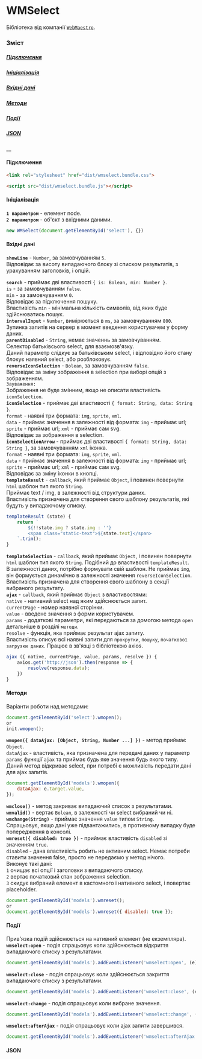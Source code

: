# WMSelect
Бібліотека від компанії [`WebMaestro`](https://webmaestro.com.ua/).
### Зміст
##### [Підключення](#include)
##### [Ініціалізація](#init)
##### [Вхідні дані](#data)
##### [Методи](#methods)
##### [Події](#events)
##### [JSON](#json)
__

#### Підключення <a name="include"></a>
```html
<link rel="stylesheet" href="dist/wmselect.bundle.css">
 ```

```html
<script src="dist/wmselect.bundle.js"></script>
 ```
#### Ініціалізація <a name="init"></a>
**`1 параметром`** - елемент node.  
**`2 параметром`** - об'єкт з вхідними даними.
```js
new WMSelect(document.getElementById('select'), {})
```
#### Вхідні дані <a name="data"></a>
**`showLine`** - `Number`, за замовчуванням `5`.  
Відповідає за висоту випадаючого блоку зі списком результатів, з урахуванням заголовків, і опцій.  
  
**`search`** - приймає дві властивості `{ is: Bolean, min: Number }`.  
`is` - за замовчуванням `false`.  
`min` - за замовчуванням `0`.  
Відповідає за підключення пошуку.  
Властивість `min` - мінімальна кількість символів, від яких буде здійснюватись пошук.  
**`intervalInput`** - `Number`, вимірюється в `ms`, за замовчуванням `800`.  
Зупинка запитів на сервер в момент введення користувачем у форму даних.  
**`parentDisabled`** - `String`, немає значеннь за замовчуванням.  
Селектор батьківсього select, для взаємозв'язку.  
Даний параметр слідкує за батьківським select, і відповідно його стану блокує наявний select, або розблоковує.  
**`reverseIconSelection`** - `Bolean`, за замовчуванням `false`.  
Відповідає за зміну зображення в selection при виборі опцій з зображенням.  
`Зауваження:`  
Зображення не буде змінним, якщо не описати властивість `iconSelection`.  
**`iconSelection`** - приймає дві властивості `{ format: String, data: String }`.  
`format` - наявні три формата: `img`, `sprite`, `xml`.  
`data` - приймає значення в залежності від формата: `img` - приймає url; `sprite` - приймає url; `xml` - приймає сам svg.  
Відповідає за зображення в selection.  
**`iconSelectionArrow`** - приймає дві властивості `{ format: String, data: String }`, за замовчуванням `xml` іконка.  
`format` - наявні три формата: `img`, `sprite`, `xml`.  
`data` - приймає значення в залежності від формата: `img` - приймає url; `sprite` - приймає url; `xml` - приймає сам svg.  
Відповідає за зміну іконки в кнопці.  
**`templateResult`** - `callback`, який приймає `Object`, і повинен повернути `html` шаблон тип якого `String`.  
Приймає text / img, в залежності від структури даних.  
Властивість призначена для створення свого шаблону результатів, які будуть у випадаючому списку.  
```js
templateResult (state) {
    return `
        ${!!state.img ? state.img : ''}
        <span class="static-text">${state.text}</span>
    `.trim();
}
```
**`templateSelection`** - `callback`, який приймає `Object`, і повинен повернути `html` шаблон тип якого `String`. Подібний до властивості `templateResult`.  
В залежності даних, потрібно формувати свій шаблон. Не приймає `img`, він формується динамічно в залежності значення `reverseIconSelection`.  
Властивість призначена для створення свого шаблону в секції вибраного результату.  
**`ajax`** - `callback`, який приймає `Object` з властивостями:  
`native` - нативний select над яким здійснюється запит.  
`currentPage` - номер наявної сторінки.  
`value` - введене значення з форми користувачем.  
`params` - додаткові параметри, які передаються за домогою метода `open` детальніше в розділі `методи`.  
`resolve` - функція, яка приймає результат ajax запиту.  
Властивість описує всі наявні запити для `прокрутки`,  `пошуку`, `початкової загрузки даних`. Працює в зв'язці з бібліотекою axios.  
```js
ajax ({ native, currentPage, value, params, resolve }) {
    axios.get('http://json').then(response => {
        resolve(response.data);
    })
}
```
#### Методи <a name="methods"></a>
Варіанти роботи над методами:
```js
document.getElementById('select').wmopen();
or
init.wmopen();
```
**`wmopen({ dataAjax: [Object, String, Number ...] })`** - метод приймає `Object`.  
`dataAjax` - властивість, яка призначена для передачі даних у параметр `params` функції `ajax` та приймає будь яке значення будь якого типу.  
Даний метод відкриває select, при потребі є можливість передати дані для ajax запитів.  
```js
document.getElementById('models').wmopen({
    dataAjax: e.target.value,
});
```
**`wmclose()`** - метод закриває випадаючий список з результатами.  
**`wmvalid()`** - вертає `Bolean`, в залежності чи select вибраний чи ні.  
**`wmchange(String)`** - приймає значення `value` типом `String`.  
Спрацьовує, якщо дані уже підвантажились, в противному випадку буде попередження в консолі.  
**`wmreset({ disabled: true })`** - приймає властивість `disabled` зі значенням `true`.  
`disabled` - дана властивість робить не активним select. Немає потреби ставити значення false, просто не передаємо у метод нічого.  
Виконує такі дані:  
`1` очищає всі опції і заголовки з випадаючого списку.  
`2` вертає початковий стан зображення selection.  
`3` скидує вибраний елемент в кастомного і нативного select, і повертає placeholder.  
```js
document.getElementById('models').wmreset();
or
document.getElementById('models').wmreset({ disabled: true });
```
#### Події <a name="events"></a>
Прив'язка подій здійснюється на нативний елемент (не екземпляра).  
**`wmselect:open`** - подія спрацьовує коли здійснюється відкриття випадаючого списку з результатами.
```js
document.getElementById('models').addEventListener('wmselect:open', (e) => { })
```
**`wmselect:close`** - подія спрацьовує коли здійснюється закриття випадаючого списку з результатами.
```js
document.getElementById('models').addEventListener('wmselect:close', (e) => { })
```
**`wmselect:change`** - подія спрацьовує коли вибране значення.
```js
document.getElementById('models').addEventListener('wmselect:change', (e) => { })
```
**`wmselect:afterAjax`** - подія спрацьовує коли ajax запити завершився.
```js
document.getElementById('models').addEventListener('wmselect:afterAjax', (e) => { })
```
#### JSON <a name="json"></a>

